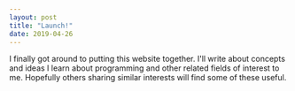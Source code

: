```yaml
---
layout: post
title: "Launch!"
date: 2019-04-26
---
```


I finally got around to putting this website together. I'll write about concepts and ideas I learn about programming and other related fields of interest to me. Hopefully others sharing similar interests will find some of these useful. 
